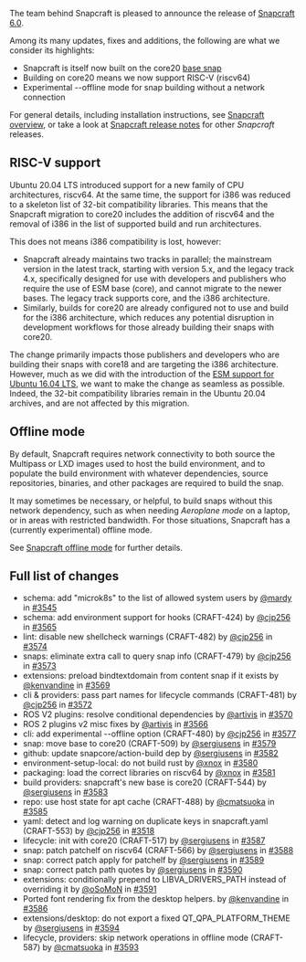 
The team behind Snapcraft is pleased to announce the release of [Snapcraft 6.0](https://github.com/snapcore/snapcraft/releases/tag/6.0).

Among its many updates, fixes and additions, the following are what we consider its highlights:

- Snapcraft is itself now built on the core20 [base snap](/t/base-snaps/11198)
- Building on core20 means we now support RISC-V (riscv64)
- Experimental --offline mode for snap building without a network connection

For general details, including installation instructions, see [Snapcraft overview](https://snapcraft.io/docs/snapcraft-overview), or take a look at [Snapcraft release notes](https://snapcraft.io/docs/snapcraft-release-notes) for other *Snapcraft* releases.

## RISC-V support

Ubuntu 20.04 LTS introduced support for a new family of CPU architectures, riscv64. At the same time, the support for i386 was reduced to a skeleton list of 32-bit compatibility libraries. This means that the Snapcraft migration to core20 includes the addition of riscv64 and the removal of i386 in the list of supported build and run architectures.

This does not means i386 compatibility is lost, however:

* Snapcraft already maintains two tracks in parallel; the mainstream version in the latest track, starting with version 5.x, and the legacy track 4.x, specifically designed for use with developers and publishers who require the use of ESM base (core), and cannot migrate to the newer bases. The legacy track supports core, and the i386 architecture.
* Similarly, builds for core20 are already configured not to use and build for the i386 architecture, which reduces any potential disruption in development workflows for those already building their snaps with core20.

The change primarily impacts those publishers and developers who are building their snaps with core18 and are targeting the i386 architecture. However, much as we did with the introduction of the [ESM support for Ubuntu 16.04 LTS](https://snapcraft.io/blog/how-does-ubuntu-16-04-entering-extended-security-maintenance-esm-affect-snap-publishers), we want to make the change as seamless as possible. Indeed, the 32-bit compatibility libraries remain in the Ubuntu 20.04 archives, and are not affected by this migration.

## Offline mode

By default, Snapcraft requires network connectivity to both source the Multipass or LXD images used to host the build environment, and to populate the build environment with whatever dependencies, source repositories, binaries, and other packages are required to build the snap.

It may sometimes be necessary, or helpful, to build snaps without this network dependency, such as when needing *Aeroplane mode* on a laptop, or in areas with restricted bandwidth. For those situations, Snapcraft has a (currently experimental) offline mode.

See [Snapcraft offline mode](/t/snapcraft-offline-mode/27547) for further details.

## Full list of changes

-   schema: add "microk8s" to the list of allowed system users by [@mardy](https://github.com/mardy) in [#3545](https://github.com/snapcore/snapcraft/pull/3545)
-   schema: add environment support for hooks (CRAFT-424) by [@cjp256](https://github.com/cjp256) in [#3565](https://github.com/snapcore/snapcraft/pull/3565)
-   lint: disable new shellcheck warnings (CRAFT-482) by [@cjp256](https://github.com/cjp256) in [#3574](https://github.com/snapcore/snapcraft/pull/3574)
-   snaps: eliminate extra call to query snap info (CRAFT-479) by [@cjp256](https://github.com/cjp256) in [#3573](https://github.com/snapcore/snapcraft/pull/3573)
-   extensions: preload bindtextdomain from content snap if it exists by [@kenvandine](https://github.com/kenvandine) in [#3569](https://github.com/snapcore/snapcraft/pull/3569)
-   cli & providers: pass part names for lifecycle commands (CRAFT-481) by [@cjp256](https://github.com/cjp256) in [#3572](https://github.com/snapcore/snapcraft/pull/3572)
-   ROS V2 plugins: resolve conditional dependencies by [@artivis](https://github.com/artivis) in [#3570](https://github.com/snapcore/snapcraft/pull/3570)
-   ROS 2 plugins v2 misc fixes by [@artivis](https://github.com/artivis) in [#3566](https://github.com/snapcore/snapcraft/pull/3566)
-   cli: add experimental --offline option (CRAFT-480) by [@cjp256](https://github.com/cjp256) in [#3577](https://github.com/snapcore/snapcraft/pull/3577)
-   snap: move base to core20 (CRAFT-509) by [@sergiusens](https://github.com/sergiusens) in [#3579](https://github.com/snapcore/snapcraft/pull/3579)
-   github: update snapcore/action-build dep by [@sergiusens](https://github.com/sergiusens) in [#3582](https://github.com/snapcore/snapcraft/pull/3582)
-   environment-setup-local: do not build rust by [@xnox](https://github.com/xnox) in [#3580](https://github.com/snapcore/snapcraft/pull/3580)
-   packaging: load the correct libraries on riscv64 by [@xnox](https://github.com/xnox) in [#3581](https://github.com/snapcore/snapcraft/pull/3581)
-   build providers: snapcraft's new base is core20 (CRAFT-544) by [@sergiusens](https://github.com/sergiusens) in [#3583](https://github.com/snapcore/snapcraft/pull/3583)
-   repo: use host state for apt cache (CRAFT-488) by [@cmatsuoka](https://github.com/cmatsuoka) in [#3585](https://github.com/snapcore/snapcraft/pull/3585)
-   yaml: detect and log warning on duplicate keys in snapcraft.yaml (CRAFT-553) by [@cjp256](https://github.com/cjp256) in [#3518](https://github.com/snapcore/snapcraft/pull/3518)
-   lifecycle: init with core20 (CRAFT-517) by [@sergiusens](https://github.com/sergiusens) in [#3587](https://github.com/snapcore/snapcraft/pull/3587)
-   snap: patch patchelf on riscv64 (CRAFT-566) by [@sergiusens](https://github.com/sergiusens) in [#3588](https://github.com/snapcore/snapcraft/pull/3588)
-   snap: correct patch apply for patchelf by [@sergiusens](https://github.com/sergiusens) in [#3589](https://github.com/snapcore/snapcraft/pull/3589)
-   snap: correct patch path quotes by [@sergiusens](https://github.com/sergiusens) in [#3590](https://github.com/snapcore/snapcraft/pull/3590)
-   extensions: conditionally prepend to LIBVA_DRIVERS_PATH instead of overriding it by [@oSoMoN](https://github.com/oSoMoN) in [#3591](https://github.com/snapcore/snapcraft/pull/3591)
-   Ported font rendering fix from the desktop helpers. by [@kenvandine](https://github.com/kenvandine) in [#3586](https://github.com/snapcore/snapcraft/pull/3586)
-   extensions/desktop: do not export a fixed QT_QPA_PLATFORM_THEME by [@sergiusens](https://github.com/sergiusens) in [#3594](https://github.com/snapcore/snapcraft/pull/3594)
-   lifecycle, providers: skip network operations in offline mode (CRAFT-587) by [@cmatsuoka](https://github.com/cmatsuoka) in [#3593](https://github.com/snapcore/snapcraft/pull/3593)